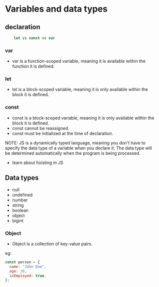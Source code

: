# Variables and data types

## declaration

```js
    let vs const vs var
```

### var

- var is a function-scoped variable, meaning it is available within the function it is defined.

### let

- let is a block-scoped variable, meaning it is only available within the block it is defined.

### const

- const is a block-scoped variable, meaning it is only available within the block it is defined.
- const cannot be reassigned.
- const must be initialized at the time of declaration.

NOTE: JS is a dynamically typed language, meaning you don't have to specify the data type of a variable when you declare it. The data type will be determined automatically when the program is being processed.

<!-- TODO: -->

- learn about hoisting in JS

## Data types

- null
- undefined
- number
- string
- boolean
- object
- bigint

### Object

- Object is a collection of key-value pairs.

eg:

```js
const person = {
  name: "John Doe",
  age: 30,
  isEmployed: true,
};
```
